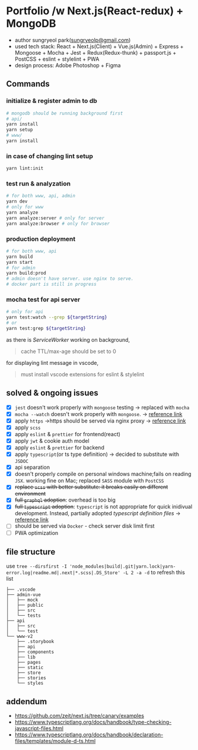 # Portfolio /w Next.js(React-redux) + MongoDB
- author sungryeol park(sungryeolp@gmail.com)
- used tech stack: React + Next.js(Client) + Vue.js(Admin) + Express + Mongoose + Mocha + Jest + Redux(Redux-thunk) + passport.js + PostCSS + eslint + stylelint + PWA
- design process: Adobe Photoshop + Figma

## Commands
### initialize & register admin to db
```bash
# mongodb should be running background first
# api/
yarn install
yarn setup
# www/
yarn install
```

### in case of changing lint setup
```bash
yarn lint:init
```

### test run & analyzation
```bash
# for both www, api, admin
yarn dev
# only for www
yarn analyze
yarn analyze:server # only for server
yarn analyze:browser # only for browser
```

### production deployment
```bash
# for both www, api
yarn build
yarn start
# for admin
yarn build:prod
# admin doesn't have server. use nginx to serve.
# docker part is still in progress
```

### mocha test for api server
```bash
# only for api
yarn test:watch --grep ${targetString}
# or
yarn test:grep ${targetString}
```

as there is *ServiceWorker* working on background,
> cache TTL/max-age should be set to 0

for displaying lint message in vscode,
> must install vscode extensions for eslint & stylelint

## solved & ongoing issues
 - [x] `jest` doesn't work properly with `mongoose` testing &rarr; replaced with `mocha`
 - [x] `mocha --watch` doesn't work properly with `mongoose`. &rarr; [reference link](https://github.com/Automattic/mongoose/issues/1251)
 - [x] apply `https` &rarr;https should be served via nginx proxy &rarr; [reference link](https://www.codementor.io/marcoscasagrande/installing-express-nginx-app-on-ubuntu-18-04-with-ssl-using-certbot-pdt44g5gs)
 - [x] apply `scss`
 - [x] apply `eslint` & `prettier` for frontend(react)
 - [x] apply `jwt` & cookie auth model
 - [x] apply `eslint` & `prettier` for backend
 - [x] apply `typescript`(or ts type definition) &rarr; decided to substitute with `JSDOC`
 - [x] api separation
 - [x] doesn't properly compile on personal windows machine;fails on reading `JSX`. working fine on Mac; replaced `SASS` module with `PostCSS`
 - [x] ~~replace `scss` with better substitute: it breaks easily on different environment~~
 - [x] ~~full `graphql` adoption~~: overhead is too big
 - [x] ~~full `typescript` adoption~~: `typescript` is not appropriate for quick inidivual development. Instead, partially adopted *typescript definition files* &rarr; [reference link](https://medium.com/javascript-scene/the-typescript-tax-132ff4cb175b)
 - [ ] should be served via `Docker` - check server disk limit first
 - [ ] PWA optimization

## file structure
use `tree --dirsfirst -I 'node_modules|build|.git|yarn.lock|yarn-error.log|readme.md|.next|*.scss|.DS_Store' -L 2 -a -d` to refresh this list
```.
├── .vscode
├── admin-vue
│   ├── mock
│   ├── public
│   ├── src
│   └── tests
├── api
│   ├── src
│   └── test
└── www-v2
    ├── .storybook
    ├── api
    ├── components
    ├── lib
    ├── pages
    ├── static
    ├── store
    ├── stories
    └── styles
```

## addendum
 - https://github.com/zeit/next.js/tree/canary/examples
 - https://www.typescriptlang.org/docs/handbook/type-checking-javascript-files.html
 - https://www.typescriptlang.org/docs/handbook/declaration-files/templates/module-d-ts.html